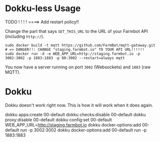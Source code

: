 # Dokku-less Usage



TODO ! ! ! ! ====> Add restart policy!!


Change the part that says `SET_THIS_URL` to the URL of your Farmbot API (including `http://`).

```
sudo docker build -t mqtt https://github.com/FarmBot/mqtt-gateway.git
# => DANGER!!: CHANGE "staging.farmbot.io" TO YOUR API URL!!!!!!
sudo docker run -d -e WEB_APP_URL=http://staging.farmbot.io -p 3002:3002 -p 1883:1883 -p 80:3002 --restart=always mqtt
```

You now have a server running on port `3002` (Websockets) and `1883` (raw MQTT).

# Dokku 

Dokku doesn't work right now. This is how it will work when it does again.

dokku apps:create 00-default
dokku checks:disable 00-default
dokku proxy:disable 00-default
dokku config:set 00-default WEB_APP_URL=http://staging.farmbot.io
dokku docker-options:add 00-default run -p 3002:3002
dokku docker-options:add 00-default run -p 1883:1883

